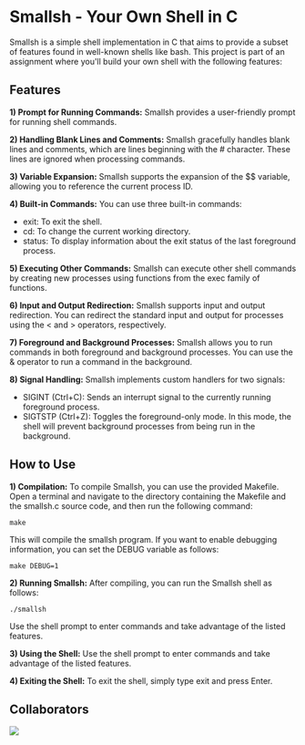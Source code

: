 # Smallsh - Your Own Shell in C
Smallsh is a simple shell implementation in C that aims to provide a subset of features found in well-known shells like bash. This project is part of an assignment where you'll build your own shell with the following features:

## Features
**1) Prompt for Running Commands:** Smallsh provides a user-friendly prompt for running shell commands.

**2) Handling Blank Lines and Comments:** Smallsh gracefully handles blank lines and comments, which are lines beginning with the # character. These lines are ignored when processing commands.

**3) Variable Expansion:** Smallsh supports the expansion of the $$ variable, allowing you to reference the current process ID.

**4) Built-in Commands:** You can use three built-in commands:

* exit: To exit the shell.
* cd: To change the current working directory.
* status: To display information about the exit status of the last foreground process.

**5) Executing Other Commands:** Smallsh can execute other shell commands by creating new processes using functions from the exec family of functions.

**6) Input and Output Redirection:** Smallsh supports input and output redirection. You can redirect the standard input and output for processes using the < and > operators, respectively.

**7) Foreground and Background Processes:** Smallsh allows you to run commands in both foreground and background processes. You can use the & operator to run a command in the background.

**8) Signal Handling:** Smallsh implements custom handlers for two signals:

* SIGINT (Ctrl+C): Sends an interrupt signal to the currently running foreground process.
* SIGTSTP (Ctrl+Z): Toggles the foreground-only mode. In this mode, the shell will prevent background processes from being run in the background.

## How to Use
**1) Compilation:** To compile Smallsh, you can use the provided Makefile. Open a terminal and navigate to the directory containing the Makefile and the smallsh.c source code, and then run the following command:
```
make
```
This will compile the smallsh program. If you want to enable debugging information, you can set the DEBUG variable as follows:
```
make DEBUG=1
```
**2) Running Smallsh:** After compiling, you can run the Smallsh shell as follows:
```
./smallsh
```
Use the shell prompt to enter commands and take advantage of the listed features.

**3) Using the Shell:** Use the shell prompt to enter commands and take advantage of the listed features.

**4) Exiting the Shell:** To exit the shell, simply type exit and press Enter.

## Collaborators

<a href="https://github.com/nguyricky/smallsh/graphs/contributors">
  <img src="https://contrib.rocks/image?repo=nguyricky/smallsh" />
</a>
